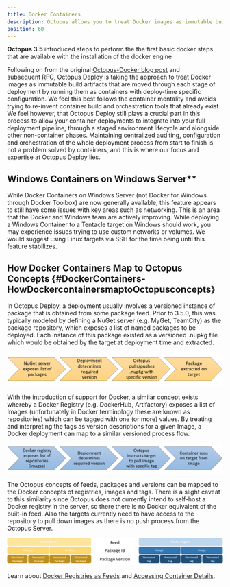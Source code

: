 ```yaml
---
title: Docker Containers
description: Octopus allows you to treat Docker images as immutable build artifacts that are moved through each stage of deployment by running them as containers with deploy-time specific configuration.
position: 60
---
```


**Octopus 3.5** introduced steps to perform the the first basic docker steps that are available with the installation of the docker engine

Following on from the original [Octopus-Docker blog post](https://octopus.com/blog/docker-windows-octopus) and subsequent [RFC](https://octopus.com/blog/rfc-docker-integration), Octopus Deploy is taking the approach to treat Docker images as immutable build artifacts that are moved through each stage of deployment by running them as containers with deploy-time specific configuration. We feel this best follows the container mentality and avoids trying to re-invent container build and orchestration tools that already exist. We feel however, that Octopus Deploy still plays a crucial part in this process to allow your container deployments to integrate into your full deployment pipeline, through a staged environment lifecycle and alongside other non-container phases. Maintaining centralized auditing, configuration and orchestration of the whole deployment process from start to finish is not a problem solved by containers, and this is where our focus and expertise at Octopus Deploy lies.

## Windows Containers on Windows Server**
While Docker Containers on Windows Server (not Docker for Windows through Docker Toolbox) are now generally available, this feature appears to still have some issues with key areas such as networking. This is an area that the Docker and Windows team are actively improving. While deploying a Windows Container to a Tentacle target on Windows should work, you may experience issues trying to use custom networks or volumes. We would suggest using Linux targets via SSH for the time being until this feature stabilizes.

## How Docker Containers Map to Octopus Concepts {#DockerContainers-HowDockercontainersmaptoOctopusconcepts}

In Octopus Deploy, a deployment usually involves a versioned instance of package that is obtained from some package feed. Prior to 3.5.0, this was typically modeled by defining a NuGet server (e.g. MyGet, TeamCity) as the package repository, which exposes a list of named packages to be deployed. Each instance of this package existed as a versioned .nupkg file which would be obtained by the target at deployment time and extracted.

![](images/5865809.png)

With the introduction of support for Docker, a similar concept exists whereby a Docker Registry (e.g. DockerHub, Artifactory) exposes a list of Images (unfortunately in Docker terminology these are known as repositories) which can be tagged with one (or more) values. By treating and interpreting the tags as version descriptions for a given Image, a Docker deployment can map to a similar versioned process flow.

![](images/5865811.png)

The Octopus concepts of feeds, packages and versions can be mapped to the Docker concepts of registries, images and tags. There is a slight caveat to this similarity since Octopus does not currently intend to self-host a Docker registry in the server, so there there is no Docker equivalent of the built-in feed. Also the targets currently need to have access to the repository to pull down images as there is no push process from the Octopus Server.

![](images/5865808.png)

Learn about [Docker Registries as Feeds](/docs/packaging-applications/package-repositories/docker-registries/index.md) and [Accessing Container Details](/docs/deployment-examples/docker-containers/accessing-container-details.md).
